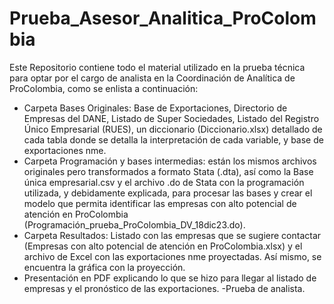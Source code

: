 # Prueba_Asesor_Analitica_ProColombia
Este Repositorio contiene todo el material utilizado en la prueba técnica para optar por el cargo de analista en la Coordinación de Analítica de ProColombia, como se enlista a continuación:

- Carpeta Bases Originales: Base de Exportaciones, Directorio de Empresas del DANE, Listado de Super Sociedades, Listado del Registro Único Empresarial (RUES), un diccionario (Diccionario.xlsx) detallado de cada tabla donde se detalla la interpretación de cada variable, y base de exportaciones nme.
- Carpeta Programación y bases intermedias: están los mismos archivos originales pero transformados a formato Stata (.dta), así como la Base única empresarial.csv y el archivo .do de Stata con la programación utilizada, y debidamente explicada, para procesar las bases y crear el modelo que permita identificar las empresas con alto potencial de atención en ProColombia (Programación_prueba_ProColombia_DV_18dic23.do). 
- Carpeta Resultados: Listado con las empresas que se sugiere contactar (Empresas con alto potencial de atención en ProColombia.xlsx) y el archivo de Excel con las exportaciones nme proyectadas. Así mismo, se encuentra la gráfica con la proyección.
- Presentación en PDF explicando lo que se hizo para llegar al listado de empresas y el pronóstico de las exportaciones.
-Prueba de analista.
